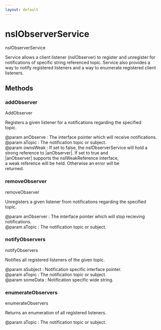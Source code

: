 ```yaml
---
layout: default
---
```


# nsIObserverService #
  
nsIObserverService  
  
Service allows a client listener (nsIObserver) to register and unregister for   
notifications of specific string referenced topic. Service also provides a   
way to notify registered listeners and a way to enumerate registered client   
listeners.  
  

## Methods ##

### addObserver ###
  
AddObserver  
  
Registers a given listener for a notifications regarding the specified  
topic.  
  
@param anObserve : The interface pointer which will receive notifications.  
@param aTopic    : The notification topic or subject.  
@param ownsWeak  : If set to false, the nsIObserverService will hold a   
                   strong reference to |anObserver|.  If set to true and   
                   |anObserver| supports the nsIWeakReference interface,  
                   a weak reference will be held.  Otherwise an error will be  
                   returned.  
  

### removeObserver ###
  
removeObserver  
  
Unregisters a given listener from notifications regarding the specified  
topic.  
  
@param anObserver : The interface pointer which will stop recieving  
                    notifications.  
@param aTopic     : The notification topic or subject.  
  

### notifyObservers ###
  
notifyObservers  
  
Notifies all registered listeners of the given topic.  
  
@param aSubject : Notification specific interface pointer.  
@param aTopic   : The notification topic or subject.  
@param someData : Notification specific wide string.  
  

### enumerateObservers ###
  
enumerateObservers  
  
Returns an enumeration of all registered listeners.  
  
@param aTopic   : The notification topic or subject.  
  
